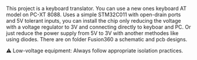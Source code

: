 This project is a keyboard translator. You can use a new ones keyboard AT model on PC-XT 8088.
Uses a simple STM32C011 with open-drain ports and 5V tolerant inputs, you can install the chip
 only reducing the voltage with a voltage regulator to 3V and connecting directly to keyboar and PC. Or
 just reduce the power supply from 5V to 3V with another methodes like using diodes. There are on folder 
 Fusion360  a schematic and pcb designs. 





⚠️ Low-voltage equipment: Always follow appropriate isolation practices.
